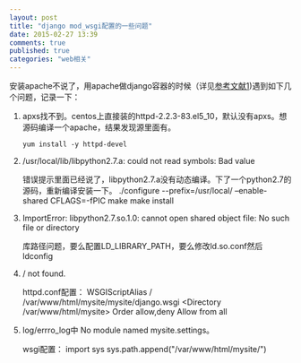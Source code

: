 ```yaml
---
layout: post
title: "django mod_wsgi配置的一些问题"
date: 2015-02-27 13:39
comments: true
published: true
categories: "web相关"
---
```


  安装apache不说了，用apache做django容器的时候（详见[参考文献1][1])遇到如下几个问题，记录一下：

  1. apxs找不到。centos上直接装的httpd-2.2.3-83.el5_10，默认没有apxs。想源码编译一个apache，结果发现源里面有。

  	     yum install -y httpd-devel

  2. /usr/local/lib/libpython2.7.a: could not read symbols: Bad value

        错误提示里面已经说了，libpython2.7.a没有动态编译。下了一个python2.7的源码，重新编译安装一下。
        ./configure --prefix=/usr/local/  –enable-shared CFLAGS=-fPIC
        make
        make install

  3. ImportError: libpython2.7.so.1.0: cannot open shared object file: No such file or directory

  	    库路径问题，要么配置LD_LIBRARY_PATH，要么修改ld.so.conf然后ldconfig

  4. / not found.

        httpd.conf配置：
        WSGIScriptAlias / /var/www/html/mysite/mysite/django.wsgi
        <Directory /var/www/html/mysite>
            Order allow,deny
            Allow from all
        </Directory> 


  5. log/errro_log中 No module named mysite.settings。

        wsgi配置：
        import sys
        sys.path.append("/var/www/html/mysite/")



[1]: http://www.cnblogs.com/fengzheng/p/3619406.html   "Linux下安装Apache并以mod_wsgi方式部署django站点"

